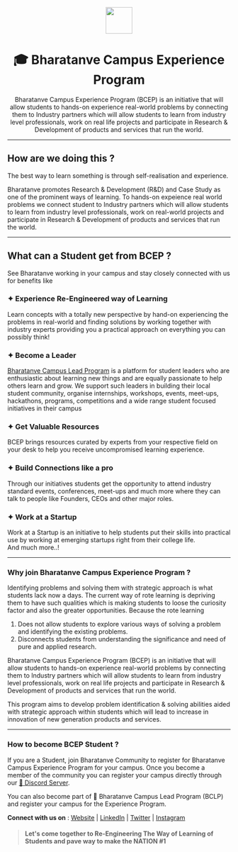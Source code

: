 <p align="center"><img src="https://user-images.githubusercontent.com/95045411/230386847-bdd1e76d-7940-4e0d-8cfe-7067d442e009.png" height="60px" ></p>


 <h1 align="center"> 🎓 Bharatanve Campus Experience Program </h1>
 <p align="center"> Bharatanve Campus Experience Program (BCEP) is an initiative that will allow students to hands-on experience real-world problems by connecting them to Industry partners which will allow students to learn from industry level professionals, work on real life projects and participate in Research & Development of products and services that run the world. </p>
 

  ---
  
  ## How are we doing this ?
  The best way to learn something is through self-realisation and experience.  
    
  Bharatanve promotes Research & Development (R&D) and Case Study as one of the prominent ways of learning. To hands-on expeience real world problems we connect student to Industry partners which will allow students to learn from industry level professionals, work on real-world projects and participate in Research & Development of products and services that run the world.
  
  ---
  
  ## What can a Student get from BCEP ?


  See Bharatanve working in your campus and stay closely connected with us for benefits like
  ### ✦ Experience Re-Engineered way of Learning
  Learn concepts with a totally new perspective by hand-on experiencing the problems in real-world and finding solutions by working together with industry experts providing you a practical approach on everything you can possibly think!
  
  ### ✦ Become a Leader
  [Bharatanve Campus Lead Program](https://github.com/bharatanve/education/blob/main/BCLP.md) is a platform for student leaders who are enthusiastic about learning new things and are equally passionate to help others learn and grow. We support such leaders in building their local student community, organise internships, workshops, events, meet-ups, hackathons, programs, competitions and a wide range student focused initiatives in their campus
  
  ### ✦ Get Valuable Resources
  BCEP brings resources curated by experts from your respective field on your desk to help you receive uncompromised learning experience.
  
  ### ✦ Build Connections like a pro
  Through our initiatives students get the opportunity to attend industry standard events, conferences, meet-ups and much more where they can talk to people like Founders, CEOs and other major roles.
  
  ### ✦ Work at a Startup
  Work at a Startup is an initiative to help students put their skills into practical use by working at emerging startups right from their college life.  
  And much more..!
  
  ---
  ### Why join Bharatanve Campus Experience Program ?
  Identifying problems and solving them with strategic approach is what students lack now a days. The current way of rote learning is depriving them to have such qualities which is making students to loose the curiosity factor and also the greater opportunities. Because the rote learning 

1. Does not allow students to explore various ways of solving a problem and identifying the existing problems.
2. Disconnects students from understanding the significance and need of pure and applied research.

Bharatanve Campus Experience Program (BCEP) is an initiative that will allow students to hands-on experience real-world problems by connecting them to Industry partners which will allow students to learn from industry level professionals, work on real life projects and participate in Research & Development of products and services that run the world.

This program aims to develop problem identification & solving abilities aided with strategic approach within students which will lead to increase in innovation of new generation products and services.

---
### How to become BCEP Student ?
If you are a Student, join Bharatanve Community to register for Bharatanve Campus Experience Program for your campus. Once you become a member of the community you can register your campus directly through our [🔗 Discord Server](https://discord.gg/nvsNR5nwzJ).
  
  You can also become part of 🔗 Bharatanve Campus Lead Program (BCLP) and register your campus for the Experience Program.  
    
      
**Connect with us on** : [Website](https://bharatanve.com) | [LinkedIn](https://www.linkedin.com/company/bharatanve/) | [Twitter](https://twitter.com/Bharatanve) | [Instagram](https://www.instagram.com/bharatanve/)

  
  > #### Let's come together to Re-Engineering The Way of Learning of Students and pave way to make the NATION #1
  
